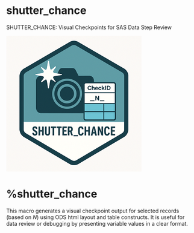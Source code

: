 # shutter_chance
SHUTTER_CHANCE: Visual Checkpoints for SAS Data Step Review

![shutter_chance](./shutter_chance_small.png)  

# %shutter_chance
This macro generates a visual checkpoint output for selected records (based on _N_) using ODS html layout and table constructs. </d>
It is useful for  data review or debugging by presenting variable values in a clear format.
